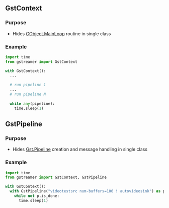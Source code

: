 ## GstContext
### Purpose
- Hides [GObject.MainLoop](https://lazka.github.io/pgi-docs/GLib-2.0/structs/MainLoop.html) routine in single class

### Example
```python
import time
from gstreamer import GstContext

with GstContext():
  ...
  
  # run pipeline 1
  ...
  # run pipeline N
  
  while any(pipeline):
    time.sleep(1)
```

## GstPipeline
### Purpose
- Hides [Gst.Pipeline](https://lazka.github.io/pgi-docs/Gst-1.0/classes/Pipeline.html) creation and message handling in single class

### Example
```python
import time
from gstreamer import GstContext, GstPipeline

with GstContext():
  with GstPipeline("videotestsrc num-buffers=100 ! autovideosink") as p:
    while not p.is_done:
      time.sleep(1)  
```
